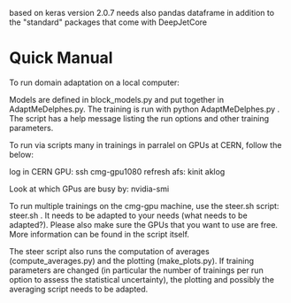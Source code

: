 

based on keras version 2.0.7
needs also pandas dataframe in addition to the "standard" packages that come with DeepJetCore 


Quick Manual
==============
 

To run domain adaptation on a local computer:

Models are defined in block_models.py and put together in AdaptMeDelphes.py.
The training is run with python AdaptMeDelphes.py <outdir> <run option>.
  The script has a help message listing the run options and other training parameters.


To run via scripts many in trainings in parralel on GPUs at CERN, follow the below:

log in CERN GPU:
ssh cmg-gpu1080
refresh afs:
kinit
aklog

Look at which GPus are busy by: nvidia-smi

To run multiple trainings on the cmg-gpu machine, use the steer.sh script: steer.sh <output dir>. It needs to be adapted to your needs (what needs to be adapted?). Please also make sure the GPUs that you want to use are free. More information can be found in the script itself.
  
The steer script also runs the computation of averages (compute_averages.py) and the plotting (make_plots.py).
If training parameters are changed (in particular the number of trainings per run option to assess the statistical uncertainty), the plotting and possibly the averaging script needs to be adapted.


